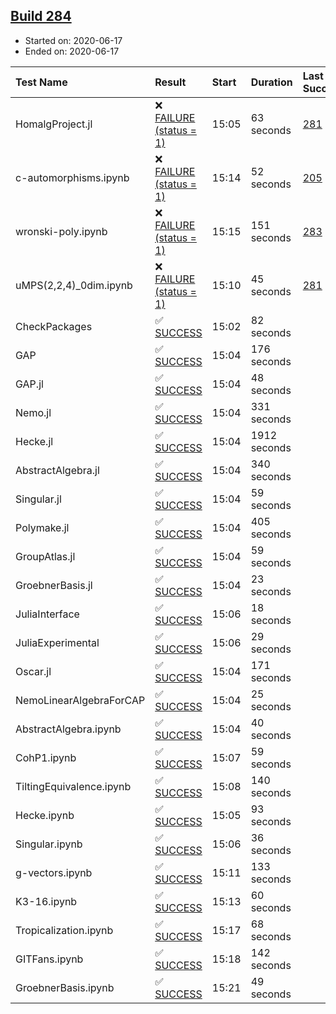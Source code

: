 ## [Build 284](https://oscarci.mathematik.uni-kl.de/job/oscar-stable/284/)

* Started on: 2020-06-17
* Ended on: 2020-06-17

| Test Name    | Result | Start | Duration | Last Success | First Failure |
|:-------------|:-------|:------|:---------|:-------------|:--------------|
| HomalgProject.jl | ❌ [FAILURE (status = 1)](https://oscarci.mathematik.uni-kl.de/job/oscar-stable/284/artifact/logs/build-284/HomalgProject.jl.log) | 15:05 | 63 seconds | [281](https://oscarci.mathematik.uni-kl.de/job/oscar-stable/281/) | [282](https://oscarci.mathematik.uni-kl.de/job/oscar-stable/282/) |
| c-automorphisms.ipynb | ❌ [FAILURE (status = 1)](https://oscarci.mathematik.uni-kl.de/job/oscar-stable/284/artifact/logs/build-284/c-automorphisms.ipynb.log) | 15:14 | 52 seconds | [205](https://oscarci.mathematik.uni-kl.de/job/oscar-stable/205/) | [206](https://oscarci.mathematik.uni-kl.de/job/oscar-stable/206/) |
| wronski-poly.ipynb | ❌ [FAILURE (status = 1)](https://oscarci.mathematik.uni-kl.de/job/oscar-stable/284/artifact/logs/build-284/wronski-poly.ipynb.log) | 15:15 | 151 seconds | [283](https://oscarci.mathematik.uni-kl.de/job/oscar-stable/283/) | [284](https://oscarci.mathematik.uni-kl.de/job/oscar-stable/284/) |
| uMPS(2,2,4)_0dim.ipynb | ❌ [FAILURE (status = 1)](https://oscarci.mathematik.uni-kl.de/job/oscar-stable/284/artifact/logs/build-284/uMPS-2-2-4-_0dim.ipynb.log) | 15:10 | 45 seconds | [281](https://oscarci.mathematik.uni-kl.de/job/oscar-stable/281/) | [282](https://oscarci.mathematik.uni-kl.de/job/oscar-stable/282/) |
| CheckPackages | ✅ [SUCCESS](https://oscarci.mathematik.uni-kl.de/job/oscar-stable/284/artifact/logs/build-284/CheckPackages.log) | 15:02 | 82 seconds |  |  |
| GAP | ✅ [SUCCESS](https://oscarci.mathematik.uni-kl.de/job/oscar-stable/284/artifact/logs/build-284/GAP.log) | 15:04 | 176 seconds |  |  |
| GAP.jl | ✅ [SUCCESS](https://oscarci.mathematik.uni-kl.de/job/oscar-stable/284/artifact/logs/build-284/GAP.jl.log) | 15:04 | 48 seconds |  |  |
| Nemo.jl | ✅ [SUCCESS](https://oscarci.mathematik.uni-kl.de/job/oscar-stable/284/artifact/logs/build-284/Nemo.jl.log) | 15:04 | 331 seconds |  |  |
| Hecke.jl | ✅ [SUCCESS](https://oscarci.mathematik.uni-kl.de/job/oscar-stable/284/artifact/logs/build-284/Hecke.jl.log) | 15:04 | 1912 seconds |  |  |
| AbstractAlgebra.jl | ✅ [SUCCESS](https://oscarci.mathematik.uni-kl.de/job/oscar-stable/284/artifact/logs/build-284/AbstractAlgebra.jl.log) | 15:04 | 340 seconds |  |  |
| Singular.jl | ✅ [SUCCESS](https://oscarci.mathematik.uni-kl.de/job/oscar-stable/284/artifact/logs/build-284/Singular.jl.log) | 15:04 | 59 seconds |  |  |
| Polymake.jl | ✅ [SUCCESS](https://oscarci.mathematik.uni-kl.de/job/oscar-stable/284/artifact/logs/build-284/Polymake.jl.log) | 15:04 | 405 seconds |  |  |
| GroupAtlas.jl | ✅ [SUCCESS](https://oscarci.mathematik.uni-kl.de/job/oscar-stable/284/artifact/logs/build-284/GroupAtlas.jl.log) | 15:04 | 59 seconds |  |  |
| GroebnerBasis.jl | ✅ [SUCCESS](https://oscarci.mathematik.uni-kl.de/job/oscar-stable/284/artifact/logs/build-284/GroebnerBasis.jl.log) | 15:04 | 23 seconds |  |  |
| JuliaInterface | ✅ [SUCCESS](https://oscarci.mathematik.uni-kl.de/job/oscar-stable/284/artifact/logs/build-284/JuliaInterface.log) | 15:06 | 18 seconds |  |  |
| JuliaExperimental | ✅ [SUCCESS](https://oscarci.mathematik.uni-kl.de/job/oscar-stable/284/artifact/logs/build-284/JuliaExperimental.log) | 15:06 | 29 seconds |  |  |
| Oscar.jl | ✅ [SUCCESS](https://oscarci.mathematik.uni-kl.de/job/oscar-stable/284/artifact/logs/build-284/Oscar.jl.log) | 15:04 | 171 seconds |  |  |
| NemoLinearAlgebraForCAP | ✅ [SUCCESS](https://oscarci.mathematik.uni-kl.de/job/oscar-stable/284/artifact/logs/build-284/NemoLinearAlgebraForCAP.log) | 15:04 | 25 seconds |  |  |
| AbstractAlgebra.ipynb | ✅ [SUCCESS](https://oscarci.mathematik.uni-kl.de/job/oscar-stable/284/artifact/logs/build-284/AbstractAlgebra.ipynb.log) | 15:04 | 40 seconds |  |  |
| CohP1.ipynb | ✅ [SUCCESS](https://oscarci.mathematik.uni-kl.de/job/oscar-stable/284/artifact/logs/build-284/CohP1.ipynb.log) | 15:07 | 59 seconds |  |  |
| TiltingEquivalence.ipynb | ✅ [SUCCESS](https://oscarci.mathematik.uni-kl.de/job/oscar-stable/284/artifact/logs/build-284/TiltingEquivalence.ipynb.log) | 15:08 | 140 seconds |  |  |
| Hecke.ipynb | ✅ [SUCCESS](https://oscarci.mathematik.uni-kl.de/job/oscar-stable/284/artifact/logs/build-284/Hecke.ipynb.log) | 15:05 | 93 seconds |  |  |
| Singular.ipynb | ✅ [SUCCESS](https://oscarci.mathematik.uni-kl.de/job/oscar-stable/284/artifact/logs/build-284/Singular.ipynb.log) | 15:06 | 36 seconds |  |  |
| g-vectors.ipynb | ✅ [SUCCESS](https://oscarci.mathematik.uni-kl.de/job/oscar-stable/284/artifact/logs/build-284/g-vectors.ipynb.log) | 15:11 | 133 seconds |  |  |
| K3-16.ipynb | ✅ [SUCCESS](https://oscarci.mathematik.uni-kl.de/job/oscar-stable/284/artifact/logs/build-284/K3-16.ipynb.log) | 15:13 | 60 seconds |  |  |
| Tropicalization.ipynb | ✅ [SUCCESS](https://oscarci.mathematik.uni-kl.de/job/oscar-stable/284/artifact/logs/build-284/Tropicalization.ipynb.log) | 15:17 | 68 seconds |  |  |
| GITFans.ipynb | ✅ [SUCCESS](https://oscarci.mathematik.uni-kl.de/job/oscar-stable/284/artifact/logs/build-284/GITFans.ipynb.log) | 15:18 | 142 seconds |  |  |
| GroebnerBasis.ipynb | ✅ [SUCCESS](https://oscarci.mathematik.uni-kl.de/job/oscar-stable/284/artifact/logs/build-284/GroebnerBasis.ipynb.log) | 15:21 | 49 seconds |  |  |
